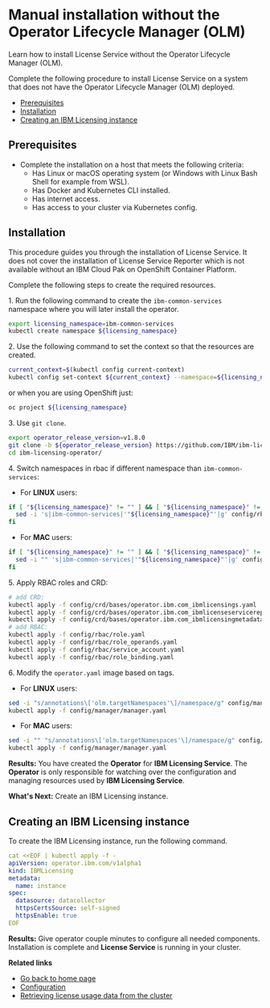 # Manual installation without the Operator Lifecycle Manager (OLM)

Learn how to install License Service without the Operator Lifecycle Manager (OLM).

Complete the following procedure to install License Service on a system that does not have the Operator Lifecycle Manager (OLM) deployed.

- [Prerequisites](#prerequisites)
- [Installation](#installation)
- [Creating an IBM Licensing instance](#creating-an-ibm-licensing-instance)

## Prerequisites

- Complete the installation on a host that meets the following criteria:
    - Has Linux or macOS operating system (or Windows with Linux Bash Shell for example from WSL).
    - Has Docker and Kubernetes CLI installed.
    - Has internet access.
    - Has access to your cluster via Kubernetes config.

## Installation

This procedure guides you through the installation of License Service. It does not cover the installation of License Service Reporter which is not available without an IBM Cloud Pak on OpenShift Container Platform.

Complete the following steps to create the required resources.

1\. Run the following command to create the `ibm-common-services` namespace where you will later install the operator.

```bash
export licensing_namespace=ibm-common-services
kubectl create namespace ${licensing_namespace}
```

2\. Use the following command to set the context so that the resources are created.

```bash
current_context=$(kubectl config current-context)
kubectl config set-context ${current_context} --namespace=${licensing_namespace}
```

or when you are using OpenShift just:

```bash
oc project ${licensing_namespace}
```

3\. Use `git clone`.

```bash
export operator_release_version=v1.8.0
git clone -b ${operator_release_version} https://github.com/IBM/ibm-licensing-operator.git
cd ibm-licensing-operator/
```

4\. Switch namespaces in rbac if different namespace than `ibm-common-services`:

- For **LINUX** users:

```bash
if [ "${licensing_namespace}" != "" ] && [ "${licensing_namespace}" != "ibm-common-services" ]; then
  sed -i 's|ibm-common-services|'"${licensing_namespace}"'|g' config/rbac/*.yaml
fi
```

- For **MAC** users:

```bash
if [ "${licensing_namespace}" != "" ] && [ "${licensing_namespace}" != "ibm-common-services" ]; then
  sed -i "" 's|ibm-common-services|'"${licensing_namespace}"'|g' config/rbac/*.yaml
fi
```

5\. Apply RBAC roles and CRD:

```bash
# add CRD:
kubectl apply -f config/crd/bases/operator.ibm.com_ibmlicensings.yaml
kubectl apply -f config/crd/bases/operator.ibm.com_ibmlicenseservicereporters.yaml
kubectl apply -f config/crd/bases/operator.ibm.com_ibmlicensingmetadatas.yaml
# add RBAC:
kubectl apply -f config/rbac/role.yaml
kubectl apply -f config/rbac/role_operands.yaml
kubectl apply -f config/rbac/service_account.yaml
kubectl apply -f config/rbac/role_binding.yaml
```

6\. Modify the `operator.yaml` image based on tags.

- For **LINUX** users:

```bash
sed -i "s/annotations\['olm.targetNamespaces'\]/namespace/g" config/manager/manager.yaml
kubectl apply -f config/manager/manager.yaml
```

- For **MAC** users:

```bash
sed -i "" "s/annotations\['olm.targetNamespaces'\]/namespace/g" config/manager/manager.yaml
kubectl apply -f config/manager/manager.yaml
```

**Results:**
You have created the **Operator** for **IBM Licensing Service**. The **Operator** is only responsible for watching over the configuration and managing resources used by **IBM Licensing Service**.

**What's Next:**
Create an IBM Licensing instance.

## Creating an IBM Licensing instance

To create the IBM Licensing instance, run the following command.

```yaml
cat <<EOF | kubectl apply -f -
apiVersion: operator.ibm.com/v1alpha1
kind: IBMLicensing
metadata:
  name: instance
spec:
  datasource: datacollector
  httpsCertsSource: self-signed
  httpsEnable: true
EOF
```

**Results:**
Give operator couple minutes to configure all needed components.
Installation is complete and **License Service** is running in your cluster.

<b>Related links</b>

- [Go back to home page](../License_Service_main.md#documentation)
- [Configuration](Configuration.md)
- [Retrieving license usage data from the cluster](Retrieving_data.md)

